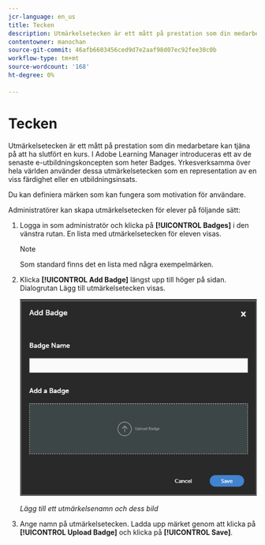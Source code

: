 ```yaml
---
jcr-language: en_us
title: Tecken
description: Utmärkelsetecken är ett mått på prestation som din medarbetare kan tjäna på att ha slutfört en kurs. I Adobe Learning Manager introduceras ett av de senaste e-utbildningskoncepten som heter Badges. Yrkesverksamma över hela världen använder dessa utmärkelsetecken som en representation av en viss färdighet eller en utbildningsinsats.
contentowner: manochan
source-git-commit: 46afb6603456ced9d7e2aaf98d07ec92fee30c0b
workflow-type: tm+mt
source-wordcount: '168'
ht-degree: 0%

---
```




# Tecken

Utmärkelsetecken är ett mått på prestation som din medarbetare kan tjäna på att ha slutfört en kurs. I Adobe Learning Manager introduceras ett av de senaste e-utbildningskoncepten som heter Badges. Yrkesverksamma över hela världen använder dessa utmärkelsetecken som en representation av en viss färdighet eller en utbildningsinsats.

Du kan definiera märken som kan fungera som motivation för användare.

Administratörer kan skapa utmärkelsetecken för elever på följande sätt:

1. Logga in som administratör och klicka på **[!UICONTROL Badges]** i den vänstra rutan. En lista med utmärkelsetecken för eleven visas.

   >[!NOTE]
   >
   >Som standard finns det en lista med några exempelmärken.

1. Klicka **[!UICONTROL Add Badge]** längst upp till höger på sidan. Dialogrutan Lägg till utmärkelsetecken visas.

   ![](assets/add-badge1.png)

   *Lägg till ett utmärkelsenamn och dess bild*

1. Ange namn på utmärkelsetecken. Ladda upp märket genom att klicka på **[!UICONTROL Upload Badge]** och klicka på **[!UICONTROL Save]**.
